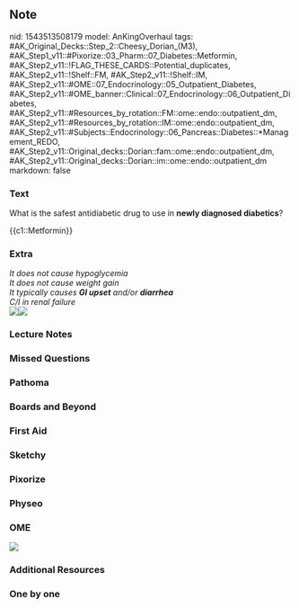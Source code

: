 ## Note
nid: 1543513508179
model: AnKingOverhaul
tags: #AK_Original_Decks::Step_2::Cheesy_Dorian_(M3), #AK_Step1_v11::#Pixorize::03_Pharm::07_Diabetes::Metformin, #AK_Step2_v11::!FLAG_THESE_CARDS::Potential_duplicates, #AK_Step2_v11::!Shelf::FM, #AK_Step2_v11::!Shelf::IM, #AK_Step2_v11::#OME::07_Endocrinology::05_Outpatient_Diabetes, #AK_Step2_v11::#OME_banner::Clinical::07_Endocrinology::06_Outpatient_Diabetes, #AK_Step2_v11::#Resources_by_rotation::FM::ome::endo::outpatient_dm, #AK_Step2_v11::#Resources_by_rotation::IM::ome::endo::outpatient_dm, #AK_Step2_v11::#Subjects::Endocrinology::06_Pancreas::Diabetes::*Management_REDO, #AK_Step2_v11::Original_decks::Dorian::fam::ome::endo::outpatient_dm, #AK_Step2_v11::Original_decks::Dorian::im::ome::endo::outpatient_dm
markdown: false

### Text
What is the safest antidiabetic drug to use in <b>newly diagnosed
diabetics</b>?
<div>
  {{c1::Metformin}}
</div>

### Extra
<div>
  <div>
    <i>It does not cause hypoglycemia</i>
  </div>
  <div>
    <i>It does not cause weight gain</i>
  </div>
  <div>
    <i>It typically causes <b>GI upset</b> and/or
    <b>diarrhea</b></i>
  </div>
  <div>
    <i>C/I in renal failure</i>
  </div>
</div>
<div>
  <i><img src="paste-222243082731985.jpg"><img src=
  "paste-222397701554636.jpg"></i>
</div>

### Lecture Notes


### Missed Questions


### Pathoma


### Boards and Beyond


### First Aid


### Sketchy


### Pixorize


### Physeo


### OME
<div class="ome-widget">
  <a href=
  "https://onlinemeded.org/spa/endocrinology/outpatient-diabetes/acquire?ref=anki">
  <img src="_OME_AnkiFlashcards_Lesson_2.png"></a>
</div>

### Additional Resources


### One by one

